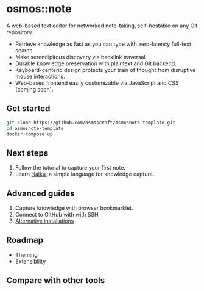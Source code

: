 # osmos::note

A web-based text editor for networked note-taking, self-hostable on any Git repository.

- Retrieve knowledge as fast as you can type with zero-latency full-text search.
- Make serendipitous discovery via backlink traversal.
- Durable knowledge preservation with plaintext and Git backend.
- Keyboard-centeric design protects your train of thought from disruptive mouse interactions.
- Web-based frontend easily customizable via JavaScript and CSS (coming soon).

## Get started

```sh
git clone https://github.com/osmoscraft/osmosnote-template.git
cd osmosnote-template
docker-compose up
```

## Next steps

1. Follow the tutorial to capture your first note.
2. Learn [Haiku](docs/haiku-language-reference.md), a simple language for knowledge capture.

## Advanced guides

1. Capture knowledge with browser bookmarklet.
2. Connect to GitHub with with SSH
3. [Alternative installations](docs/alternative-installations.md)

## Roadmap

- Theming
- Extensibility

## Compare with other tools
